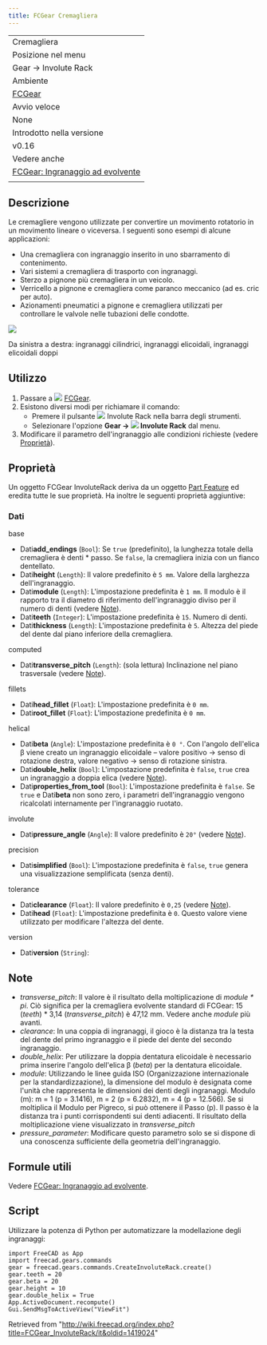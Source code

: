 ```yaml
---
title: FCGear Cremagliera
---
```


|                                                                                      |
| ------------------------------------------------------------------------------------ |
| Cremagliera                                                                          |
| Posizione nel menu                                                                   |
| Gear → Involute Rack                                                                 |
| Ambiente                                                                             |
| [FCGear](/FCGear_Workbench/it "FCGear Workbench/it")                                 |
| Avvio veloce                                                                         |
| None                                                                                 |
| Introdotto nella versione                                                            |
| v0.16                                                                                |
| Vedere anche                                                                         |
| [FCGear: Ingranaggio ad evolvente](/FCGear_InvoluteGear/it "FCGear InvoluteGear/it") |
|                                                                                      |

## Descrizione

Le cremagliere vengono utilizzate per convertire un movimento rotatorio in un movimento lineare o viceversa. I seguenti sono esempi di alcune applicazioni:

- Una cremagliera con ingranaggio inserito in uno sbarramento di contenimento.
- Vari sistemi a cremagliera di trasporto con ingranaggi.
- Sterzo a pignone più cremagliera in un veicolo.
- Verricello a pignone e cremagliera come paranco meccanico (ad es. cric per auto).
- Azionamenti pneumatici a pignone e cremagliera utilizzati per controllare le valvole nelle tubazioni delle condotte.

![](/images/Involute-Rack_example.png)

Da sinistra a destra: ingranaggi cilindrici, ingranaggi elicoidali, ingranaggi elicoidali doppi

## Utilizzo

1. Passare a ![](/images/FCGear_workbench_icon.svg) [FCGear](/FCGear_Workbench/it "FCGear Workbench/it").
2. Esistono diversi modi per richiamare il comando:
   - Premere il pulsante ![](/images/FCGear_InvoluteRack.svg) Involute Rack nella barra degli strumenti.
   - Selezionare l'opzione **Gear → ![](/images/FCGear_InvoluteRack.svg) Involute Rack** dal menu.
3. Modificare il parametro dell'ingranaggio alle condizioni richieste (vedere [Proprietà](#Proprietà)).

## Proprietà

Un oggetto FCGear InvoluteRack deriva da un oggetto [Part Feature](/Part_Feature/it "Part Feature/it") ed eredita tutte le sue proprietà. Ha inoltre le seguenti proprietà aggiuntive:

### Dati

base

- Dati**add_endings** (`Bool`): Se `true` (predefinito), la lunghezza totale della cremagliera è denti \* passo. Se `false`, la cremagliera inizia con un fianco dentellato.
- Dati**height** (`Length`): Il valore predefinito è `5 mm`. Valore della larghezza dell'ingranaggio.
- Dati**module** (`Length`): L'impostazione predefinita è `1 mm`. Il modulo è il rapporto tra il diametro di riferimento dell'ingranaggio diviso per il numero di denti (vedere [Note](#Note)).
- Dati**teeth** (`Integer`): L'impostazione predefinita è `15`. Numero di denti.
- Dati**thickness** (`Length`): L'impostazione predefinita è `5`. Altezza del piede del dente dal piano inferiore della cremagliera.

computed

- Dati**transverse_pitch** (`Length`): (sola lettura) Inclinazione nel piano trasversale (vedere [Note](#Note)).

fillets

- Dati**head_fillet** (`Float`): L'impostazione predefinita è `0 mm`.
- Dati**root_fillet** (`Float`): L'impostazione predefinita è `0 mm`.

helical

- Dati**beta** (`Angle`): L'impostazione predefinita è `0 °`. Con l'angolo dell'elica β viene creato un ingranaggio elicoidale – valore positivo → senso di rotazione destra, valore negativo → senso di rotazione sinistra.
- Dati**double_helix** (`Bool`): L'impostazione predefinita è `false`, `true` crea un ingranaggio a doppia elica (vedere [Note](#Note)).
- Dati**properties_from_tool** (`Bool`): L'impostazione predefinita è `false`. Se `true` e Dati**beta** non sono zero, i parametri dell'ingranaggio vengono ricalcolati internamente per l'ingranaggio ruotato.

involute

- Dati**pressure_angle** (`Angle`): Il valore predefinito è `20°` (vedere [Note](#Note)).

precision

- Dati**simplified** (`Bool`): L'impostazione predefinita è `false`, `true` genera una visualizzazione semplificata (senza denti).

tolerance

- Dati**clearance** (`Float`): Il valore predefinito è `0,25` (vedere [Note](#Note)).
- Dati**head** (`Float`): L'impostazione predefinita è `0`. Questo valore viene utilizzato per modificare l'altezza del dente.

version

- Dati**version** (`String`):

## Note

- _transverse_pitch_: Il valore è il risultato della moltiplicazione di _module \* pi_. Ciò significa per la cremagliera evolvente standard di FCGear: 15 (_teeth_) \* 3,14 (_transverse_pitch_) è 47,12 mm. Vedere anche _module_ più avanti.
- _clearance_: In una coppia di ingranaggi, il gioco è la distanza tra la testa del dente del primo ingranaggio e il piede del dente del secondo ingranaggio.
- _double_helix_: Per utilizzare la doppia dentatura elicoidale è necessario prima inserire l'angolo dell'elica β (_beta_) per la dentatura elicoidale.
- _module_: Utilizzando le linee guida ISO (Organizzazione internazionale per la standardizzazione), la dimensione del modulo è designata come l'unità che rappresenta le dimensioni dei denti degli ingranaggi. Modulo (m): m = 1 (p = 3.1416), m = 2 (p = 6.2832), m = 4 (p = 12.566). Se si moltiplica il Modulo per Pigreco, si può ottenere il Passo (p). Il passo è la distanza tra i punti corrispondenti sui denti adiacenti. Il risultato della moltiplicazione viene visualizzato in _transverse_pitch_
- _pressure_parameter_: Modificare questo parametro solo se si dispone di una conoscenza sufficiente della geometria dell'ingranaggio.

## Formule utili

Vedere [FCGear: Ingranaggio ad evolvente](/FCGear_InvoluteGear/it#Formule_utili "FCGear InvoluteGear/it").

## Script

Utilizzare la potenza di Python per automatizzare la modellazione degli ingranaggi:

```
import FreeCAD as App
import freecad.gears.commands
gear = freecad.gears.commands.CreateInvoluteRack.create()
gear.teeth = 20
gear.beta = 20
gear.height = 10
gear.double_helix = True
App.ActiveDocument.recompute()
Gui.SendMsgToActiveView("ViewFit")

```

Retrieved from "<http://wiki.freecad.org/index.php?title=FCGear_InvoluteRack/it&oldid=1419024>"

